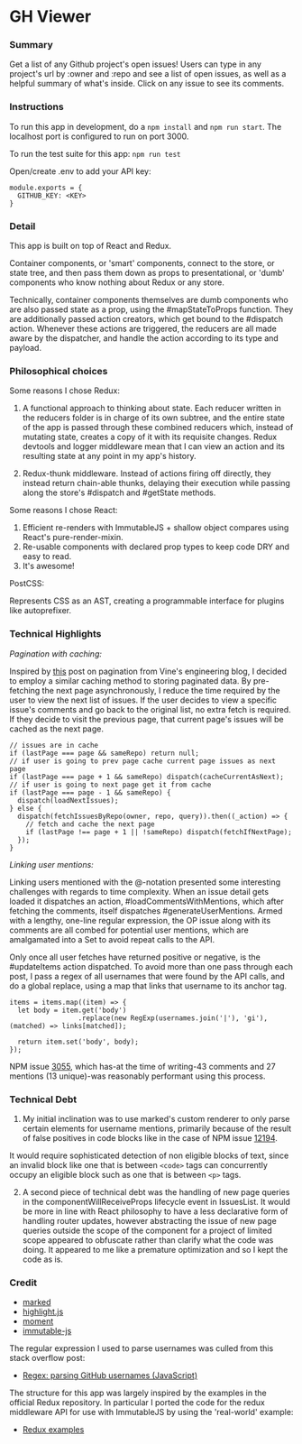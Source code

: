 # GH Viewer

### Summary

Get a list of any Github project's open issues! Users can type in any project's url by :owner and :repo and see a list of open issues, as well as a helpful summary of what's inside. Click on any issue to see its comments.

### Instructions

To run this app in development, do a `npm install` and `npm run start`. The localhost port is configured to run on port 3000.

To run the test suite for this app: `npm run test`

Open/create .env to add your API key:

```
module.exports = {
  GITHUB_KEY: <KEY>
}
```

### Detail

This app is built on top of React and Redux.

Container components, or 'smart' components, connect to the store, or state tree, and then pass them down as props to presentational, or 'dumb' components who know nothing about Redux or any store.

Technically, container components themselves are dumb components who are also passed state as a prop, using the #mapStateToProps function. They are additionally passed action creators, which get bound to the #dispatch action. Whenever these actions are triggered, the reducers are all made aware by the dispatcher, and handle the action according to its type and payload.


### Philosophical choices

Some reasons I chose Redux:

1. A functional approach to thinking about state. Each reducer written in the reducers folder is in charge of its own subtree, and the entire state of the app is passed through these combined reducers which, instead of mutating state, creates a copy of it with its requisite changes. Redux devtools and logger middleware mean that I can view an action and its resulting state at any point in my app's history.

2. Redux-thunk middleware. Instead of actions firing off directly, they instead return chain-able thunks, delaying their execution while passing along the store's #dispatch and #getState methods.


Some reasons I chose React:

1. Efficient re-renders with ImmutableJS + shallow object compares using React's pure-render-mixin.
2. Re-usable components with declared prop types to keep code DRY and easy to read.
3. It's awesome!

PostCSS:

Represents CSS as an AST, creating a programmable interface for plugins like autoprefixer.

### Technical Highlights

*Pagination with caching:*

Inspired by [this](http://engineering.vine.co/post/121700244802/instant-paginated-results-in-angularjs) post on pagination from Vine's engineering blog, I decided to employ a similar caching method to storing paginated data. By pre-fetching the next page asynchronously, I reduce the time required by the user to view the next list of issues. If the user decides to view a specific issue's comments and go back to the original list, no extra fetch is required. If they decide to visit the previous page, that current page's issues will be cached as the next page.

```
// issues are in cache
if (lastPage === page && sameRepo) return null;
// if user is going to prev page cache current page issues as next page
if (lastPage === page + 1 && sameRepo) dispatch(cacheCurrentAsNext);
// if user is going to next page get it from cache
if (lastPage === page - 1 && sameRepo) {
  dispatch(loadNextIssues);
} else {
  dispatch(fetchIssuesByRepo(owner, repo, query)).then((_action) => {
    // fetch and cache the next page
    if (lastPage !== page + 1 || !sameRepo) dispatch(fetchIfNextPage);
  });
}
```

*Linking user mentions:*

Linking users mentioned with the @-notation presented some interesting challenges with regards to time complexity. When an issue detail gets loaded it dispatches an action, #loadCommentsWithMentions, which after fetching the comments, itself dispatches #generateUserMentions. Armed with a lengthy, one-line regular expression, the OP issue along with its comments are all combed for potential user mentions, which are amalgamated into a Set to avoid repeat calls to the API.

Only once all user fetches have returned positive or negative, is the #updateItems action dispatched. To avoid more than one pass through each post, I pass a regex of all usernames that were found by the API calls, and do a global replace, using a map that links that username to its anchor tag.

```
items = items.map((item) => {
  let body = item.get('body')
                 .replace(new RegExp(usernames.join('|'), 'gi'), (matched) => links[matched]);

  return item.set('body', body);
});
```  

NPM issue [3055](https://github.com/npm/npm/issues/3055), which has-at the time of writing-43 comments and 27 mentions (13 unique)-was reasonably performant using this process.  


### Technical Debt

1. My initial inclination was to use marked's custom renderer to only parse certain elements for username mentions, primarily
because of the result of false positives in code blocks like in the case of NPM issue [12194](https://github.com/npm/npm/issues/12194).

  It would require sophisticated detection of non eligible blocks of text, since an invalid block like one that is between `<code>` tags can concurrently occupy an eligible block such as one that is between `<p>` tags.

2. A second piece of technical debt was the handling of new page queries in the componentWillReceiveProps lifecycle event in IssuesList. It would be more in line with React philosophy to have a less declarative form of handling router updates, however abstracting the issue of new page queries outside the scope of the component for a project of limited scope appeared to obfuscate rather than clarify what the code was doing. It appeared to me like a premature optimization and so I kept the code as is.

### Credit

- [marked](https://github.com/chjj/marked)
- [highlight.js](https://github.com/isagalaev/highlight.js/)
- [moment](https://github.com/moment/moment)
- [immutable-js](https://github.com/facebook/immutable-js)

The regular expression I used to parse usernames was culled from this stack overflow post:

- [Regex: parsing GitHub usernames (JavaScript)](http://stackoverflow.com/questions/30281026/regex-parsing-github-usernames-javascript)

The structure for this app was largely inspired by the examples in the official Redux repository. In particular I ported the code for the redux middleware API for use with ImmutableJS by using the 'real-world' example:

- [Redux examples](https://github.com/reactjs/redux/tree/master/examples)
